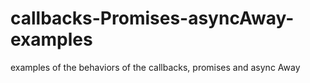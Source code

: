 # callbacks-Promises-asyncAway-examples
examples of the behaviors of the callbacks, promises and async Away
